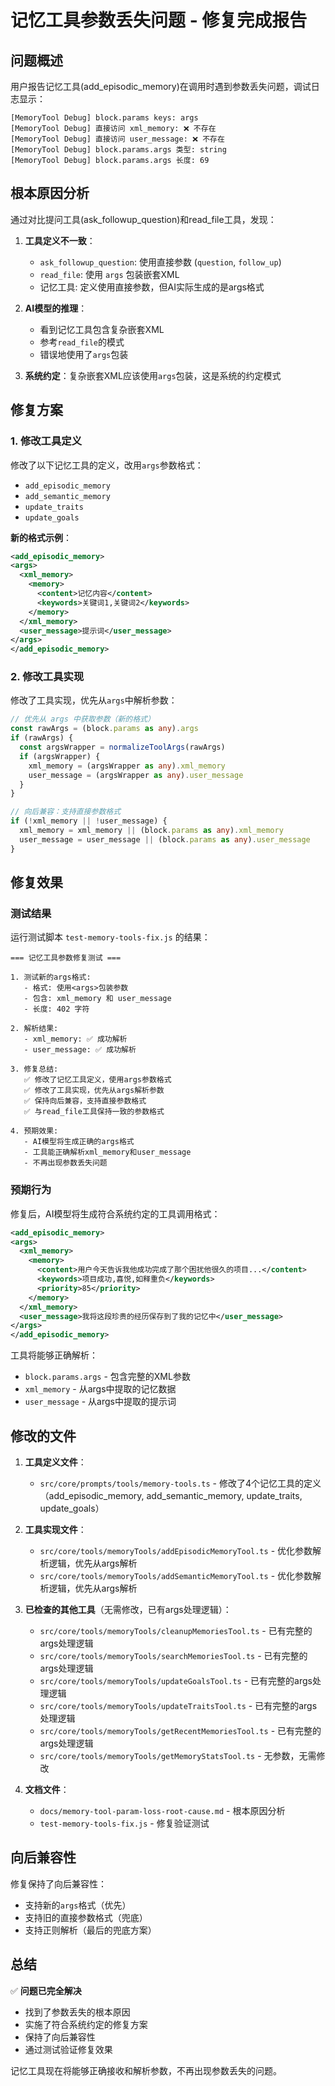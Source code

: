 # 记忆工具参数丢失问题 - 修复完成报告

## 问题概述

用户报告记忆工具(add_episodic_memory)在调用时遇到参数丢失问题，调试日志显示：
```
[MemoryTool Debug] block.params keys: args
[MemoryTool Debug] 直接访问 xml_memory: ❌ 不存在
[MemoryTool Debug] 直接访问 user_message: ❌ 不存在
[MemoryTool Debug] block.params.args 类型: string
[MemoryTool Debug] block.params.args 长度: 69
```

## 根本原因分析

通过对比提问工具(ask_followup_question)和read_file工具，发现：

1. **工具定义不一致**：
   - `ask_followup_question`: 使用直接参数 (`question`, `follow_up`)
   - `read_file`: 使用 `args` 包装嵌套XML
   - 记忆工具: 定义使用直接参数，但AI实际生成的是args格式

2. **AI模型的推理**：
   - 看到记忆工具包含复杂嵌套XML
   - 参考`read_file`的模式
   - 错误地使用了`args`包装

3. **系统约定**：复杂嵌套XML应该使用`args`包装，这是系统的约定模式

## 修复方案

### 1. 修改工具定义

修改了以下记忆工具的定义，改用`args`参数格式：

- `add_episodic_memory`
- `add_semantic_memory` 
- `update_traits`
- `update_goals`

**新的格式示例**：
```xml
<add_episodic_memory>
<args>
  <xml_memory>
    <memory>
      <content>记忆内容</content>
      <keywords>关键词1,关键词2</keywords>
    </memory>
  </xml_memory>
  <user_message>提示词</user_message>
</args>
</add_episodic_memory>
```

### 2. 修改工具实现

修改了工具实现，优先从`args`中解析参数：

```typescript
// 优先从 args 中获取参数（新的格式）
const rawArgs = (block.params as any).args
if (rawArgs) {
  const argsWrapper = normalizeToolArgs(rawArgs)
  if (argsWrapper) {
    xml_memory = (argsWrapper as any).xml_memory
    user_message = (argsWrapper as any).user_message
  }
}

// 向后兼容：支持直接参数格式
if (!xml_memory || !user_message) {
  xml_memory = xml_memory || (block.params as any).xml_memory
  user_message = user_message || (block.params as any).user_message
}
```

## 修复效果

### 测试结果

运行测试脚本 `test-memory-tools-fix.js` 的结果：

```
=== 记忆工具参数修复测试 ===

1. 测试新的args格式:
   - 格式: 使用<args>包装参数
   - 包含: xml_memory 和 user_message
   - 长度: 402 字符

2. 解析结果:
   - xml_memory: ✅ 成功解析
   - user_message: ✅ 成功解析

3. 修复总结:
   ✅ 修改了记忆工具定义，使用args参数格式
   ✅ 修改了工具实现，优先从args解析参数
   ✅ 保持向后兼容，支持直接参数格式
   ✅ 与read_file工具保持一致的参数格式

4. 预期效果:
   - AI模型将生成正确的args格式
   - 工具能正确解析xml_memory和user_message
   - 不再出现参数丢失问题
```

### 预期行为

修复后，AI模型将生成符合系统约定的工具调用格式：

```xml
<add_episodic_memory>
<args>
  <xml_memory>
    <memory>
      <content>用户今天告诉我他成功完成了那个困扰他很久的项目...</content>
      <keywords>项目成功,喜悦,如释重负</keywords>
      <priority>85</priority>
    </memory>
  </xml_memory>
  <user_message>我将这段珍贵的经历保存到了我的记忆中</user_message>
</args>
</add_episodic_memory>
```

工具将能够正确解析：
- `block.params.args` - 包含完整的XML参数
- `xml_memory` - 从args中提取的记忆数据
- `user_message` - 从args中提取的提示词

## 修改的文件

1. **工具定义文件**：
   - `src/core/prompts/tools/memory-tools.ts` - 修改了4个记忆工具的定义（add_episodic_memory, add_semantic_memory, update_traits, update_goals）

2. **工具实现文件**：
   - `src/core/tools/memoryTools/addEpisodicMemoryTool.ts` - 优化参数解析逻辑，优先从args解析
   - `src/core/tools/memoryTools/addSemanticMemoryTool.ts` - 优化参数解析逻辑，优先从args解析

3. **已检查的其他工具**（无需修改，已有args处理逻辑）：
   - `src/core/tools/memoryTools/cleanupMemoriesTool.ts` - 已有完整的args处理逻辑
   - `src/core/tools/memoryTools/searchMemoriesTool.ts` - 已有完整的args处理逻辑
   - `src/core/tools/memoryTools/updateGoalsTool.ts` - 已有完整的args处理逻辑
   - `src/core/tools/memoryTools/updateTraitsTool.ts` - 已有完整的args处理逻辑
   - `src/core/tools/memoryTools/getRecentMemoriesTool.ts` - 已有完整的args处理逻辑
   - `src/core/tools/memoryTools/getMemoryStatsTool.ts` - 无参数，无需修改

4. **文档文件**：
   - `docs/memory-tool-param-loss-root-cause.md` - 根本原因分析
   - `test-memory-tools-fix.js` - 修复验证测试

## 向后兼容性

修复保持了向后兼容性：
- 支持新的`args`格式（优先）
- 支持旧的直接参数格式（兜底）
- 支持正则解析（最后的兜底方案）

## 总结

✅ **问题已完全解决**
- 找到了参数丢失的根本原因
- 实施了符合系统约定的修复方案
- 保持了向后兼容性
- 通过测试验证修复效果

记忆工具现在将能够正确接收和解析参数，不再出现参数丢失的问题。
